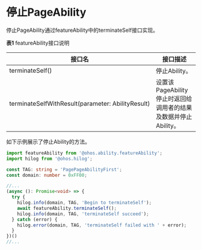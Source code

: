 # 停止PageAbility

<!--Kit: Ability Kit-->
<!--Subsystem: Ability-->
<!--Owner: @lidongrui-->
<!--Designer: @ccllee1-->
<!--Tester: @lixueqing513-->
<!--Adviser: @huipeizi-->

停止PageAbility通过featureAbility中的terminateSelf接口实现。


  **表1** featureAbility接口说明

| 接口名 | 接口描述 |
| -------- | -------- |
| terminateSelf() | 停止Ability。 |
| terminateSelfWithResult(parameter:&nbsp;AbilityResult) | 设置该PageAbility停止时返回给调用者的结果及数据并停止Ability。 |


如下示例展示了停止Ability的方法。

```ts
import featureAbility from '@ohos.ability.featureAbility';
import hilog from '@ohos.hilog';

const TAG: string = 'PagePageAbilityFirst';
const domain: number = 0xFF00;
```
```ts
//...
(async (): Promise<void> => {
  try {
    hilog.info(domain, TAG, 'Begin to terminateSelf');
    await featureAbility.terminateSelf();
    hilog.info(domain, TAG, 'terminateSelf succeed');
  } catch (error) {
    hilog.error(domain, TAG, 'terminateSelf failed with ' + error);
  }
})()
//...
```
